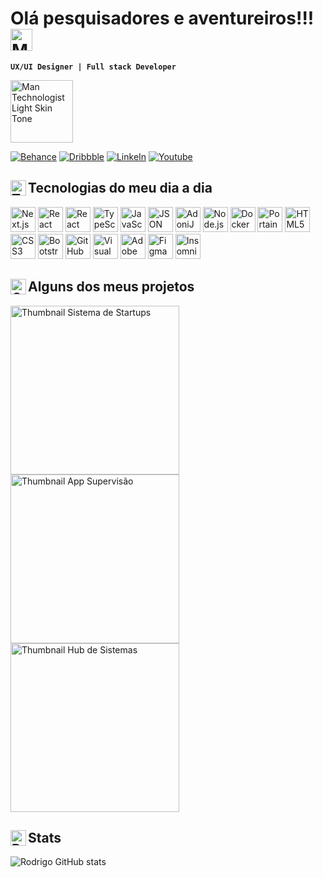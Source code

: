 <link rel="stylesheet" type='text/css' href="https://cdn.jsdelivr.net/gh/devicons/devicon@latest/devicon.min.css" />

<!-- 👋 -->
# Olá pesquisadores e aventureiros!!! <img src="https://raw.githubusercontent.com/Tarikul-Islam-Anik/Animated-Fluent-Emojis/master/Emojis/People%20with%20activities/Man%20Raising%20Hand%20Light%20Skin%20Tone.png" alt="Man Raising Hand Light Skin Tone" width="35" height="35" /> 

**`UX/UI Designer | Full stack Developer`**


<img src="https://raw.githubusercontent.com/Tarikul-Islam-Anik/Animated-Fluent-Emojis/master/Emojis/People%20with%20professions/Man%20Technologist%20Light%20Skin%20Tone.png" alt="Man Technologist Light Skin Tone" width="100" height="100" />

<!-- <img src="https://raw.githubusercontent.com/Tarikul-Islam-Anik/Animated-Fluent-Emojis/master/Emojis/Hand%20gestures/Waving%20Hand%20Light%20Skin%20Tone.png" alt="Waving Hand Light Skin Tone" width="35" height="35" />
<img src="https://raw.githubusercontent.com/Tarikul-Islam-Anik/Animated-Fluent-Emojis/master/Emojis/People%20with%20activities/Office%20Worker%20Light%20Skin%20Tone.png" alt="Office Worker Light Skin Tone" width="100" height="100" /> -->

[![Behance](https://img.shields.io/badge/-Behance-blue?style=for-the-badge&logo=behance&logoColor=white)](https://www.behance.net/rodrigoprotasio)
[![Dribbble](https://img.shields.io/badge/Dribbble-EA4C89?style=for-the-badge&logo=dribbble&logoColor=white)](https://dribbble.com/rodrigoprotasio)
[![LinkeIn](https://img.shields.io/badge/LinkedIn-0077B5?style=for-the-badge&logo=linkedin&logoColor=white)](https://www.linkedin.com/in/rodrigo-protasio/)
[![Youtube](https://img.shields.io/badge/YouTube-FF0000?style=for-the-badge&logo=youtube&logoColor=white)](https://www.youtube.com/@rodrigoprotasio)


## <img align="left" src="https://raw.githubusercontent.com/Tarikul-Islam-Anik/Animated-Fluent-Emojis/master/Emojis/Objects/Toolbox.png" alt="Toolbox" width="25" height="25" /> Tecnologias do meu dia a dia

<div>
<img width="40px" alt="Next.js" src="https://cdn.jsdelivr.net/gh/devicons/devicon@latest/icons/nextjs/nextjs-original.svg" />
<img width="40px" alt="React" src="https://cdn.jsdelivr.net/gh/devicons/devicon@latest/icons/react/react-original.svg" />
<img width="40px" alt="React Navigation" src="https://cdn.jsdelivr.net/gh/devicons/devicon@latest/icons/reactnavigation/reactnavigation-original.svg" />
<img width="40px" alt="TypeScript" src="https://cdn.jsdelivr.net/gh/devicons/devicon@latest/icons/typescript/typescript-original.svg" />
<img width="40px" alt="JavaScript" src="https://cdn.jsdelivr.net/gh/devicons/devicon@latest/icons/javascript/javascript-original.svg" />
<img width="40px" alt="JSON" src="https://cdn.jsdelivr.net/gh/devicons/devicon@latest/icons/json/json-original.svg" />
<img width="40px" alt="AdoniJS" src="https://cdn.jsdelivr.net/gh/devicons/devicon@latest/icons/adonisjs/adonisjs-original.svg" />
<img width="40px" alt="Node.js" src="https://cdn.jsdelivr.net/gh/devicons/devicon@latest/icons/nodejs/nodejs-original.svg" />
<img width="40px" alt="Docker" src="https://cdn.jsdelivr.net/gh/devicons/devicon@latest/icons/docker/docker-original.svg" />
<img width="40px" alt="Portainer" src="https://cdn.jsdelivr.net/gh/devicons/devicon@latest/icons/portainer/portainer-original.svg" />
<img width="40px" alt="HTML5" src="https://cdn.jsdelivr.net/gh/devicons/devicon@latest/icons/html5/html5-original.svg" />
<img width="40px" alt="CSS3" src="https://cdn.jsdelivr.net/gh/devicons/devicon@latest/icons/css3/css3-original.svg" />
<img width="40px" alt="Bootstrap" src="https://cdn.jsdelivr.net/gh/devicons/devicon@latest/icons/bootstrap/bootstrap-original.svg" />
<img width="40px" alt="GitHub" src="https://cdn.jsdelivr.net/gh/devicons/devicon@latest/icons/github/github-original.svg" />
<img width="40px" alt="Visual Studio Code" src="https://cdn.jsdelivr.net/gh/devicons/devicon@latest/icons/vscode/vscode-original.svg" />
<img width="40px" alt="Adobe XD" src="https://cdn.jsdelivr.net/gh/devicons/devicon@latest/icons/xd/xd-original.svg" />
<img width="40px" alt="Figma" src="https://cdn.jsdelivr.net/gh/devicons/devicon@latest/icons/figma/figma-original.svg" />
<img width="40px" alt="Insomnia" src="https://cdn.jsdelivr.net/gh/devicons/devicon@latest/icons/insomnia/insomnia-original.svg" />    
</div>


## <img align="left" src="https://raw.githubusercontent.com/Tarikul-Islam-Anik/Animated-Fluent-Emojis/master/Emojis/Objects/Card%20Index%20Dividers.png" alt="Card Index Dividers" width="25" height="25" /> Alguns dos meus projetos

<div style="display: block">
    <a href="https://dribbble.com/shots/24143893-Sistema-de-Gerenciamento-de-Startup">
        <img width="270" alt="Thumbnail Sistema de Startups" src="https://cdn.dribbble.com/userupload/14495503/file/original-bb01a036384230c9ffd263af19df6022.jpg?resize=1905x1072" />
    </a>
    <a href="https://dribbble.com/shots/23844427-Senra-App-Supervis-o">
        <img width="270" alt="Thumbnail App Supervisão" src="https://cdn.dribbble.com/userupload/14496049/file/original-1b676f9f25ee02b5e45a3f5ebdfced4e.jpg?resize=1905x1072" />
    </a>
    <a href="https://dribbble.com/shots/24144369-Hub-de-Sistemas">
        <img width="270" alt="Thumbnail Hub de Sistemas" src="https://cdn.dribbble.com/userupload/14496820/file/original-627f5bc26772fa9cd7bb50298b39d419.jpg?resize=1905x1072" />
    </a>
</div>

## <img align="left" src="https://raw.githubusercontent.com/Tarikul-Islam-Anik/Animated-Fluent-Emojis/master/Emojis/Objects/Bar%20Chart.png" alt="Bar Chart" width="25" height="25" />  Stats

![Rodrigo GitHub stats](https://github-readme-stats.vercel.app/api?username=rodrigoprotasio&show_icons=true&theme=tokyonight)

